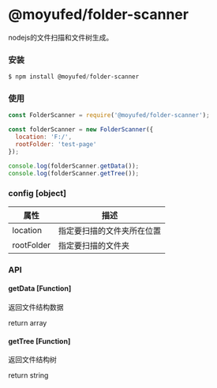 # @moyufed/folder-scanner

nodejs的文件扫描和文件树生成。

### 安装

```powershell
$ npm install @moyufed/folder-scanner
```

### 使用

```js
const FolderScanner = require('@moyufed/folder-scanner');

const folderScanner = new FolderScanner({
  location: 'F:/',
  rootFolder: 'test-page'
});

console.log(folderScanner.getData());
console.log(folderScanner.getTree());
```

### config [object]

| 属性       | 描述                       |
| ---------- | -------------------------- |
| location   | 指定要扫描的文件夹所在位置 |
| rootFolder | 指定要扫描的文件夹         |

### API

#### getData [Function]

返回文件结构数据

return array

#### getTree [Function]

返回文件结构树

return string